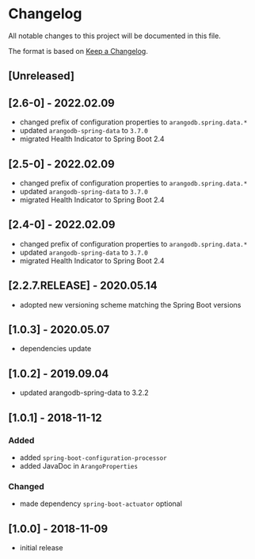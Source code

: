 # Changelog

All notable changes to this project will be documented in this file.

The format is based on [Keep a Changelog](http://keepachangelog.com/en/1.0.0/).

## [Unreleased]

## [2.6-0] - 2022.02.09

- changed prefix of configuration properties to `arangodb.spring.data.*`
- updated `arangodb-spring-data` to `3.7.0`
- migrated Health Indicator to Spring Boot 2.4

## [2.5-0] - 2022.02.09

- changed prefix of configuration properties to `arangodb.spring.data.*`
- updated `arangodb-spring-data` to `3.7.0`
- migrated Health Indicator to Spring Boot 2.4

## [2.4-0] - 2022.02.09

- changed prefix of configuration properties to `arangodb.spring.data.*`
- updated `arangodb-spring-data` to `3.7.0`
- migrated Health Indicator to Spring Boot 2.4

## [2.2.7.RELEASE] - 2020.05.14

- adopted new versioning scheme matching the Spring Boot versions

## [1.0.3] - 2020.05.07

- dependencies update

## [1.0.2] - 2019.09.04

- updated arangodb-spring-data to 3.2.2

## [1.0.1] - 2018-11-12

### Added

- added `spring-boot-configuration-processor`
- added JavaDoc in `ArangoProperties`

### Changed

- made dependency `spring-boot-actuator` optional

## [1.0.0] - 2018-11-09

- initial release